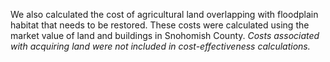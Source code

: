 We also calculated the cost of agricultural land overlapping with floodplain habitat that needs to be restored. These costs were calculated using the market value of land and buildings in Snohomish County. *Costs associated with acquiring land were not included in cost-effectiveness calculations.*

